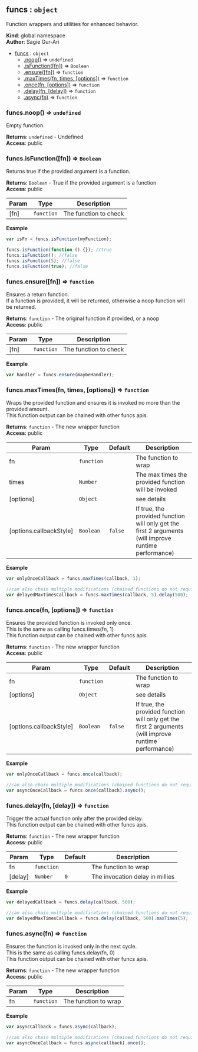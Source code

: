 <a name="funcs"></a>

## funcs : <code>object</code>
Function wrappers and utilities for enhanced behavior.

**Kind**: global namespace  
**Author**: Sagie Gur-Ari  

* [funcs](#funcs) : <code>object</code>
    * [.noop()](#funcs.noop) ⇒ <code>undefined</code>
    * [.isFunction([fn])](#funcs.isFunction) ⇒ <code>Boolean</code>
    * [.ensure([fn])](#funcs.ensure) ⇒ <code>function</code>
    * [.maxTimes(fn, times, [options])](#funcs.maxTimes) ⇒ <code>function</code>
    * [.once(fn, [options])](#funcs.once) ⇒ <code>function</code>
    * [.delay(fn, [delay])](#funcs.delay) ⇒ <code>function</code>
    * [.async(fn)](#funcs.async) ⇒ <code>function</code>

<a name="funcs.noop"></a>

### funcs.noop() ⇒ <code>undefined</code>
Empty function.

**Returns**: <code>undefined</code> - Undefined  
**Access**: public  
<a name="funcs.isFunction"></a>

### funcs.isFunction([fn]) ⇒ <code>Boolean</code>
Returns true if the provided argument is a function.

**Returns**: <code>Boolean</code> - True if the provided argument is a function  
**Access**: public  

| Param | Type | Description |
| --- | --- | --- |
| [fn] | <code>function</code> | The function to check |

**Example**  
````js
var isFn = funcs.isFunction(myFunction);

funcs.isFunction(function () {}); //true
funcs.isFunction(); //false
funcs.isFunction(5); //false
funcs.isFunction(true); //false
````
<a name="funcs.ensure"></a>

### funcs.ensure([fn]) ⇒ <code>function</code>
Ensures a return function.<br>
If a function is provided, it will be returned, otherwise a noop function will be returned.

**Returns**: <code>function</code> - The original function if provided, or a noop  
**Access**: public  

| Param | Type | Description |
| --- | --- | --- |
| [fn] | <code>function</code> | The function to check |

**Example**  
````js
var handler = funcs.ensure(maybeHandler);
````
<a name="funcs.maxTimes"></a>

### funcs.maxTimes(fn, times, [options]) ⇒ <code>function</code>
Wraps the provided function and ensures it is invoked no more than the provided amount.<br>
This function output can be chained with other funcs apis.

**Returns**: <code>function</code> - The new wrapper function  
**Access**: public  

| Param | Type | Default | Description |
| --- | --- | --- | --- |
| fn | <code>function</code> |  | The function to wrap |
| times | <code>Number</code> |  | The max times the provided function will be invoked |
| [options] | <code>Object</code> |  | see details |
| [options.callbackStyle] | <code>Boolean</code> | <code>false</code> | If true, the provided function will only get the first 2 arguments (will improve runtime performance) |

**Example**  
````js
var onlyOnceCallback = funcs.maxTimes(callback, 1);

//can also chain multiple modifications (chained functions do not require original function as argument)
var delayedMaxTimesCallback = funcs.maxTimes(callback, 5).delay(500);
````
<a name="funcs.once"></a>

### funcs.once(fn, [options]) ⇒ <code>function</code>
Ensures the provided function is invoked only once.<br>
This is the same as calling funcs.times(fn, 1)<br>
This function output can be chained with other funcs apis.

**Returns**: <code>function</code> - The new wrapper function  
**Access**: public  

| Param | Type | Default | Description |
| --- | --- | --- | --- |
| fn | <code>function</code> |  | The function to wrap |
| [options] | <code>Object</code> |  | see details |
| [options.callbackStyle] | <code>Boolean</code> | <code>false</code> | If true, the provided function will only get the first 2 arguments (will improve runtime performance) |

**Example**  
````js
var onlyOnceCallback = funcs.once(callback);

//can also chain multiple modifications (chained functions do not require original function as argument)
var asyncOnceCallback = funcs.once(callback).async();
````
<a name="funcs.delay"></a>

### funcs.delay(fn, [delay]) ⇒ <code>function</code>
Trigger the actual function only after the provided delay.<br>
This function output can be chained with other funcs apis.

**Returns**: <code>function</code> - The new wrapper function  
**Access**: public  

| Param | Type | Default | Description |
| --- | --- | --- | --- |
| fn | <code>function</code> |  | The function to wrap |
| [delay] | <code>Number</code> | <code>0</code> | The invocation delay in millies |

**Example**  
````js
var delayedCallback = funcs.delay(callback, 500);

//can also chain multiple modifications (chained functions do not require original function as argument)
var delayedMaxTimesCallback = funcs.delay(callback, 500).maxTimes(5);
````
<a name="funcs.async"></a>

### funcs.async(fn) ⇒ <code>function</code>
Ensures the function is invoked only in the next cycle.<br>
This is the same as calling funcs.delay(fn, 0)<br>
This function output can be chained with other funcs apis.

**Returns**: <code>function</code> - The new wrapper function  
**Access**: public  

| Param | Type | Description |
| --- | --- | --- |
| fn | <code>function</code> | The function to wrap |

**Example**  
````js
var asyncCallback = funcs.async(callback);

//can also chain multiple modifications (chained functions do not require original function as argument)
var asyncOnceCallback = funcs.async(callback).once();
````
